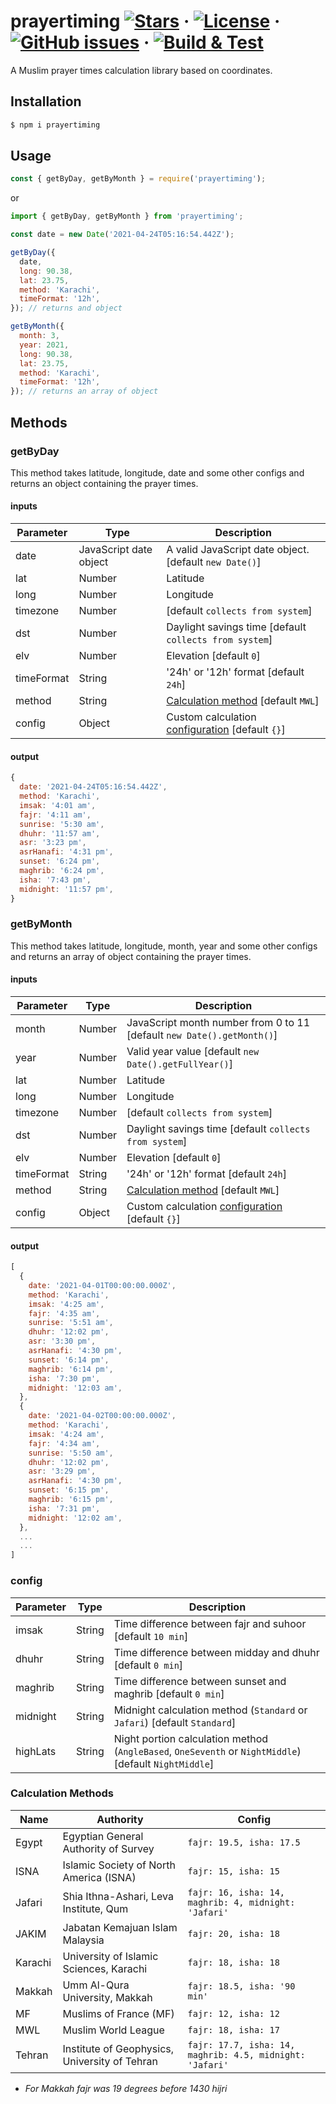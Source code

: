 # prayertiming [![Stars](https://img.shields.io/github/stars/sh4hids/prayertiming.svg)](https://github.com/sh4hids/prayertiming) · [![License](https://img.shields.io/github/license/sh4hids/prayertiming.svg)](https://github.com/sh4hids/prayertiming) · [![GitHub issues](https://img.shields.io/github/issues/sh4hids/prayertiming.svg?style=popout)](https://github.com/sh4hids/prayertiming/issues) · [![Build & Test](https://github.com/sh4hids/prayertiming/actions/workflows/test.yml/badge.svg)](https://travis-ci.org/sh4hids/prayertiming)

A Muslim prayer times calculation library based on coordinates.

## Installation

```bash
$ npm i prayertiming
```

## Usage

```javascript
const { getByDay, getByMonth } = require('prayertiming');
```

or

```javascript
import { getByDay, getByMonth } from 'prayertiming';
```

```javascript
const date = new Date('2021-04-24T05:16:54.442Z');

getByDay({
  date,
  long: 90.38,
  lat: 23.75,
  method: 'Karachi',
  timeFormat: '12h',
}); // returns and object

getByMonth({
  month: 3,
  year: 2021,
  long: 90.38,
  lat: 23.75,
  method: 'Karachi',
  timeFormat: '12h',
}); // returns an array of object
```

## Methods

### getByDay

This method takes latitude, longitude, date and some other configs and returns an object containing the prayer times.

#### inputs

| Parameter  | Type                   | Description                                                         |
| ---------- | ---------------------- | ------------------------------------------------------------------- |
| date       | JavaScript date object | A valid JavaScript date object. [default `new Date()`]              |
| lat        | Number                 | Latitude                                                            |
| long       | Number                 | Longitude                                                           |
| timezone   | Number                 | [default `collects from system`]                                    |
| dst        | Number                 | Daylight savings time [default `collects from system`]              |
| elv        | Number                 | Elevation [default `0`]                                             |
| timeFormat | String                 | '24h' or '12h' format [default `24h`]                               |
| method     | String                 | [Calculation method](README.md#calculation-methods) [default `MWL`] |
| config     | Object                 | Custom calculation [configuration](README.md#config) [default `{}`] |

#### output

```javascript
{
  date: '2021-04-24T05:16:54.442Z',
  method: 'Karachi',
  imsak: '4:01 am',
  fajr: '4:11 am',
  sunrise: '5:30 am',
  dhuhr: '11:57 am',
  asr: '3:23 pm',
  asrHanafi: '4:31 pm',
  sunset: '6:24 pm',
  maghrib: '6:24 pm',
  isha: '7:43 pm',
  midnight: '11:57 pm',
}
```

### getByMonth

This method takes latitude, longitude, month, year and some other configs and returns an array of object containing the prayer times.

#### inputs

| Parameter  | Type   | Description                                                            |
| ---------- | ------ | ---------------------------------------------------------------------- |
| month      | Number | JavaScript month number from 0 to 11 [default `new Date().getMonth()`] |
| year       | Number | Valid year value [default `new Date().getFullYear()`]                  |
| lat        | Number | Latitude                                                               |
| long       | Number | Longitude                                                              |
| timezone   | Number | [default `collects from system`]                                       |
| dst        | Number | Daylight savings time [default `collects from system`]                 |
| elv        | Number | Elevation [default `0`]                                                |
| timeFormat | String | '24h' or '12h' format [default `24h`]                                  |
| method     | String | [Calculation method](README.md#calculation-methods) [default `MWL`]    |
| config     | Object | Custom calculation [configuration](README.md#config) [default `{}`]    |

#### output

```javascript
[
  {
    date: '2021-04-01T00:00:00.000Z',
    method: 'Karachi',
    imsak: '4:25 am',
    fajr: '4:35 am',
    sunrise: '5:51 am',
    dhuhr: '12:02 pm',
    asr: '3:30 pm',
    asrHanafi: '4:30 pm',
    sunset: '6:14 pm',
    maghrib: '6:14 pm',
    isha: '7:30 pm',
    midnight: '12:03 am',
  },
  {
    date: '2021-04-02T00:00:00.000Z',
    method: 'Karachi',
    imsak: '4:24 am',
    fajr: '4:34 am',
    sunrise: '5:50 am',
    dhuhr: '12:02 pm',
    asr: '3:29 pm',
    asrHanafi: '4:30 pm',
    sunset: '6:15 pm',
    maghrib: '6:15 pm',
    isha: '7:31 pm',
    midnight: '12:02 am',
  },
  ...
  ...
]
```

### config

| Parameter | Type   | Description                                                                                            |
| --------- | ------ | ------------------------------------------------------------------------------------------------------ |
| imsak     | String | Time difference between fajr and suhoor [default `10 min`]                                             |
| dhuhr     | String | Time difference between midday and dhuhr [default `0 min`]                                             |
| maghrib   | String | Time difference between sunset and maghrib [default `0 min`]                                           |
| midnight  | String | Midnight calculation method (`Standard` or `Jafari`) [default `Standard`]                              |
| highLats  | String | Night portion calculation method (`AngleBased`, `OneSeventh` or `NightMiddle`) [default `NightMiddle`] |

### Calculation Methods

| Name    | Authority                                     | Config                                                   |
| ------- | --------------------------------------------- | -------------------------------------------------------- |
| Egypt   | Egyptian General Authority of Survey          | `fajr: 19.5, isha: 17.5`                                 |
| ISNA    | Islamic Society of North America (ISNA)       | `fajr: 15, isha: 15`                                     |
| Jafari  | Shia Ithna-Ashari, Leva Institute, Qum        | `fajr: 16, isha: 14, maghrib: 4, midnight: 'Jafari'`     |
| JAKIM   | Jabatan Kemajuan Islam Malaysia               | `fajr: 20, isha: 18`                                     |
| Karachi | University of Islamic Sciences, Karachi       | `fajr: 18, isha: 18`                                     |
| Makkah  | Umm Al-Qura University, Makkah                | `fajr: 18.5, isha: '90 min'`                             |
| MF      | Muslims of France (MF)                        | `fajr: 12, isha: 12`                                     |
| MWL     | Muslim World League                           | `fajr: 18, isha: 17`                                     |
| Tehran  | Institute of Geophysics, University of Tehran | `fajr: 17.7, isha: 14, maghrib: 4.5, midnight: 'Jafari'` |

- _For Makkah fajr was 19 degrees before 1430 hijri_
